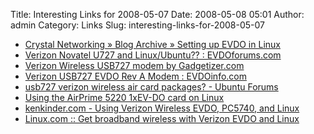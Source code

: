 Title: Interesting Links for 2008-05-07
Date: 2008-05-08 05:01
Author: admin
Category: Links
Slug: interesting-links-for-2008-05-07

-   [Crystal Networking » Blog Archive » Setting up EVDO in Linux][]
-   [Verizon Novatel U727 and Linux/Ubuntu?? : EVDOforums.com][]
-   [Verizon Wireless USB727 modem by Gadgetizer.com][]
-   [Verizon USB727 EVDO Rev A Modem : EVDOinfo.com][]
-   [usb727 verizon wireless air card packages? - Ubuntu Forums][]
-   [Using the AirPrime 5220 1xEV-DO card on Linux][]
-   [kenkinder.com - Using Verizon Wireless EVDO, PC5740, and Linux][]
-   [Linux.com :: Get broadband wireless with Verizon EVDO and Linux][]

  [Crystal Networking » Blog Archive » Setting up EVDO in Linux]: http://www.crystalnetworking.net/?p=17
  [Verizon Novatel U727 and Linux/Ubuntu?? : EVDOforums.com]: http://www.evdoforums.com/thread7379.html
  [Verizon Wireless USB727 modem by Gadgetizer.com]: http://www.gadgetizer.com/2007/09/28/verizon-wireless-usb727-modem/
  [Verizon USB727 EVDO Rev A Modem : EVDOinfo.com]: http://www.evdoinfo.com/content/view/2114/40/
  [usb727 verizon wireless air card packages? - Ubuntu Forums]: http://ubuntuforums.org/showthread.php?t=650795
  [Using the AirPrime 5220 1xEV-DO card on Linux]: http://www.ka9q.net/5220.html
  [kenkinder.com - Using Verizon Wireless EVDO, PC5740, and Linux]: http://kenkinder.com/evdo-pc5740/
  [Linux.com :: Get broadband wireless with Verizon EVDO and Linux]: http://www.linux.com/feature/52729
